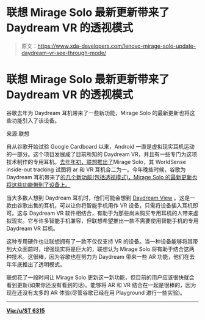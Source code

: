 # 联想 Mirage Solo 最新更新带来了 Daydream VR 的透视模式

> 原文：<https://www.xda-developers.com/lenovo-mirage-solo-update-daydream-vr-see-through-mode/>

# 联想 Mirage Solo 最新更新带来了 Daydream VR 的透视模式

谷歌去年为 Daydream 耳机带来了一些新功能，Mirage Solo 的最新更新也将这些功能引入了该设备。

来源:联想

自从谷歌开始试验 Google Cardboard 以来，Android 一直是虚拟现实耳机运动的一部分。这个项目发展成了目前所知的 Daydream VR，并且有一些专门为这项技术制作的专用耳机。[去年年初，联想推出了](https://www.xda-developers.com/lenovo-mirage-solo-headset-daydream-worldsense/)Mirage Solo，其 WorldSense inside-out tracking 试图将 ar 和 VR 耳机合二为一。今年晚些时候，谷歌为 Daydream 耳机带来了[的几个新功能(包括透视模式)，Mirage Solo 的最新更新也将这些功能带到了设备上。](https://www.xda-developers.com/daydream-vr-see-through-mode-2d-android-apps/)

当大多数人想到 Daydream 耳机时，他们可能会想到 [Daydream View](https://www.xda-developers.com/daydream-view-refresh-colors-100/) 。这是一款由谷歌出售的耳机，可以让你将智能手机用作 VR 设备，只需将设备插入耳机即可。这与 Daydream VR 软件相结合，有助于为那些尚未购买专用耳机的人带来虚拟现实。它与许多智能手机兼容，但联想希望推出一款不需要使用智能手机的专用 Daydream VR 耳机。

这种专用硬件也让联想拥有了一款不仅仅支持 VR 的设备。当一种设备能够将其带到大众面前时，增强现实将是巨大的，联想认为 Mirage Solo 将有助于结合这两种技术。这很棒，因为谷歌也在努力为 Daydream 带来一些 AR 功能，他们在去年年底推出了透明模式。

联想花了一段时间让 Mirage Solo 更新这一新功能，但目前的用户应该很快就会看到更新(如果你还没有看到的话)。能够将 AR 和 VR 结合在一起是很棒的，因为现在还没有太多的 AR 体验(尽管谷歌已经在用 Playground 进行一些实验)。

* * *

[**Via:/u/ST 6315**](https://www.reddit.com/r/daydream/comments/b44frl/lenovo_mirage_solo_got_new_ota_update_which_adds/)